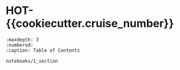# HOT-{{cookiecutter.cruise_number}}  

```{toctree} 
:maxdepth: 3
:numbered:
:caption: Table of Contents

notebooks/1_section

```
